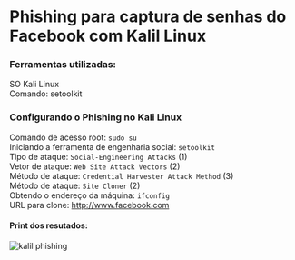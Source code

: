 # Phishing para captura de senhas do Facebook com Kalil Linux

<h3>Ferramentas utilizadas:</h3>

SO Kali Linux <br>
Comando: setoolkit

<h3>Configurando o Phishing no Kali Linux</h3>

Comando de acesso root: ```sudo su``` <br>
Iniciando a ferramenta de engenharia social: ```setoolkit``` <br>
Tipo de ataque: ```Social-Engineering Attacks``` (1) <br>
Vetor de ataque: ```Web Site Attack Vectors``` (2) <br>
Método de ataque: ```Credential Harvester Attack Method``` (3) <br>
Método de ataque: ```Site Cloner``` (2) <br>
Obtendo o endereço da máquina: ```ifconfig``` <br>
URL para clone: http://www.facebook.com

<h4>Print dos resutados:</h4>

![kalil phishing](https://github.com/user-attachments/assets/9ab5725c-90d5-43bb-be44-aa1c412a4f8a)
